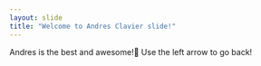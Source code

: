 ```yaml
---
layout: slide
title: "Welcome to Andres Clavier slide!"
---
```

Andres is the best and awesome!:tada:
Use the left arrow to go back!
